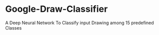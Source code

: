 # Google-Draw-Classifier
A Deep Neural Network To Classify input Drawing among 15 predefined Classes
